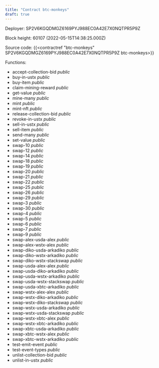 ```yaml
---
title: "Contract btc-monkeys"
draft: true
---
```

Deployer: SP2V6KGQDMGZ6169PYJ988EC0A42E7X0NQTPR5P9Z


 



Block height: 60107 (2022-05-15T14:38:25.000Z)

Source code: {{<contractref "btc-monkeys" SP2V6KGQDMGZ6169PYJ988EC0A42E7X0NQTPR5P9Z btc-monkeys>}}

Functions:

* accept-collection-bid _public_
* buy-in-ustx _public_
* buy-item _public_
* claim-mining-reward _public_
* get-value _public_
* mine-many _public_
* mint _public_
* mint-nft _public_
* release-collection-bid _public_
* revoke-in-ustx _public_
* sell-in-ustx _public_
* sell-item _public_
* send-many _public_
* set-value _public_
* swap-10 _public_
* swap-12 _public_
* swap-14 _public_
* swap-18 _public_
* swap-19 _public_
* swap-20 _public_
* swap-21 _public_
* swap-22 _public_
* swap-25 _public_
* swap-26 _public_
* swap-29 _public_
* swap-3 _public_
* swap-30 _public_
* swap-4 _public_
* swap-5 _public_
* swap-6 _public_
* swap-7 _public_
* swap-9 _public_
* swap-alex-usda-alex _public_
* swap-alex-wstx-alex _public_
* swap-diko-usda-arkadiko _public_
* swap-diko-wstx-arkadiko _public_
* swap-diko-wstx-stackswap _public_
* swap-usda-alex-alex _public_
* swap-usda-diko-arkadiko _public_
* swap-usda-wstx-arkadiko _public_
* swap-usda-wstx-stackswap _public_
* swap-usda-xbtc-arkadiko _public_
* swap-wstx-alex-alex _public_
* swap-wstx-diko-arkadiko _public_
* swap-wstx-diko-stackswap _public_
* swap-wstx-usda-arkadiko _public_
* swap-wstx-usda-stackswap _public_
* swap-wstx-xbtc-alex _public_
* swap-wstx-xbtc-arkadiko _public_
* swap-xbtc-usda-arkadiko _public_
* swap-xbtc-wstx-alex _public_
* swap-xbtc-wstx-arkadiko _public_
* test-emit-event _public_
* test-event-types _public_
* unlist-collection-bid _public_
* unlist-in-ustx _public_
